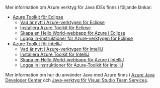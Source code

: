 Mer information om Azure verktyg för Java IDEs finns i följande länkar:

* [Azure Toolkit för Eclipse](/azure/azure-toolkit-for-eclipse)
  * [Vad är nytt i Azure-verktygen för Eclipse](/azure/azure-toolkit-for-eclipse-whats-new)
  * [Installera Azure Toolkit för Eclipse](/azure/azure-toolkit-for-eclipse-installation)
  * [Skapa en Hello World-webbapp för Azure i Eclipse](/azure/app-service-web/app-service-web-eclipse-create-hello-world-web-app)
  * [Logga in-instruktioner för Azure-verktygen för Eclipse](/azure/azure-toolkit-for-eclipse-sign-in-instructions)
* [Azure Toolkit för IntelliJ](/azure/azure-toolkit-for-intellij)
  * [Vad är nytt i Azure-verktygen för IntelliJ](/azure/azure-toolkit-for-intellij-whats-new)
  * [Installera Azure Toolkit för IntelliJ](/azure/azure-toolkit-for-intellij-installation)
  * [Skapa en Hello World-webbapp för Azure i IntelliJ](/azure/app-service-web/app-service-web-intellij-create-hello-world-web-app)
  * [Logga in instruktioner för Azure-Toolkit för IntelliJ](/azure/azure-toolkit-for-intellij-sign-in-instructions)

Mer information om hur du använder Java med Azure finns i [Azure Java Developer Center](https://azure.microsoft.com/develop/java/) och [Java-verktyg för Visual Studio Team Services](https://java.visualstudio.com/).
